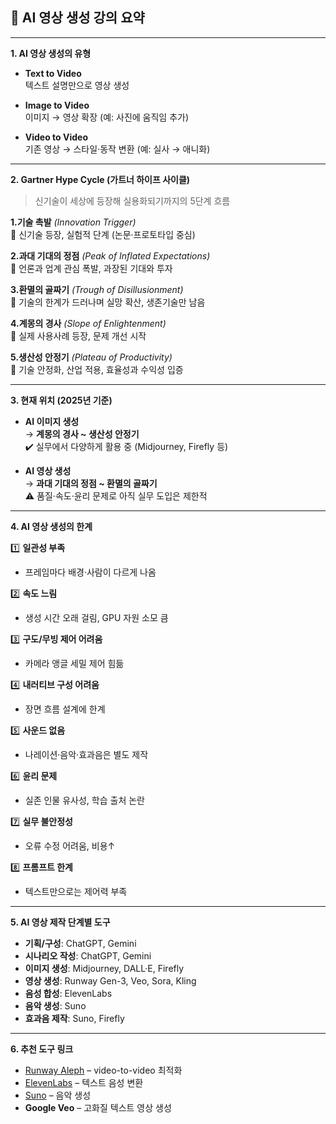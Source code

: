 ## 🧠 AI 영상 생성 강의 요약

---

**1. AI 영상 생성의 유형**

- **Text to Video**  
  텍스트 설명만으로 영상 생성

- **Image to Video**  
  이미지 → 영상 확장 (예: 사진에 움직임 추가)

- **Video to Video**  
  기존 영상 → 스타일·동작 변환 (예: 실사 → 애니화)

---

**2. Gartner Hype Cycle (가트너 하이프 사이클)**

> 신기술이 세상에 등장해 실용화되기까지의 5단계 흐름

**1.기술 촉발** *(Innovation Trigger)*  
🔹 신기술 등장, 실험적 단계 (논문·프로토타입 중심)

**2.과대 기대의 정점** *(Peak of Inflated Expectations)*  
🔹 언론과 업계 관심 폭발, 과장된 기대와 투자

**3.환멸의 골짜기** *(Trough of Disillusionment)*  
🔹 기술의 한계가 드러나며 실망 확산, 생존기술만 남음

**4.계몽의 경사** *(Slope of Enlightenment)*  
🔹 실제 사용사례 등장, 문제 개선 시작

**5.생산성 안정기** *(Plateau of Productivity)*  
🔹 기술 안정화, 산업 적용, 효율성과 수익성 입증

---

**3. 현재 위치 (2025년 기준)**

- **AI 이미지 생성**  
  → **계몽의 경사 ~ 생산성 안정기**  
  ✔️ 실무에서 다양하게 활용 중 (Midjourney, Firefly 등)

- **AI 영상 생성**  
  → **과대 기대의 정점 ~ 환멸의 골짜기**  
  ⚠️ 품질·속도·윤리 문제로 아직 실무 도입은 제한적

---

**4. AI 영상 생성의 한계**

1️⃣ **일관성 부족**  
- 프레임마다 배경·사람이 다르게 나옴  

2️⃣ **속도 느림**  
- 생성 시간 오래 걸림, GPU 자원 소모 큼  

3️⃣ **구도/무빙 제어 어려움**  
- 카메라 앵글 세밀 제어 힘듦  

4️⃣ **내러티브 구성 어려움**  
- 장면 흐름 설계에 한계  

5️⃣ **사운드 없음**  
- 나레이션·음악·효과음은 별도 제작  

6️⃣ **윤리 문제**  
- 실존 인물 유사성, 학습 출처 논란  

7️⃣ **실무 불안정성**  
- 오류 수정 어려움, 비용↑  

8️⃣ **프롬프트 한계**  
- 텍스트만으로는 제어력 부족

---

**5. AI 영상 제작 단계별 도구**

- **기획/구성**: ChatGPT, Gemini  
- **시나리오 작성**: ChatGPT, Gemini  
- **이미지 생성**: Midjourney, DALL·E, Firefly  
- **영상 생성**: Runway Gen-3, Veo, Sora, Kling  
- **음성 합성**: ElevenLabs  
- **음악 생성**: Suno  
- **효과음 제작**: Suno, Firefly

---

**6. 추천 도구 링크**

- [Runway Aleph](https://runwayml.com/research/introducing-runway-aleph) – video-to-video 최적화  
- [ElevenLabs](https://elevenlabs.io/text-to-speech) – 텍스트 음성 변환  
- [Suno](https://suno.com/home) – 음악 생성  
- **Google Veo** – 고화질 텍스트 영상 생성
